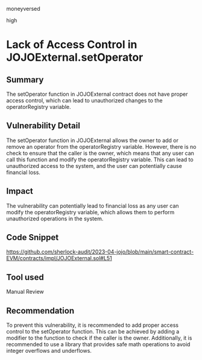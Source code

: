 moneyversed

high

# Lack of Access Control in JOJOExternal.setOperator

## Summary

The setOperator function in JOJOExternal contract does not have proper access control, which can lead to unauthorized changes to the operatorRegistry variable.

## Vulnerability Detail

The setOperator function in JOJOExternal allows the owner to add or remove an operator from the operatorRegistry variable. However, there is no check to ensure that the caller is the owner, which means that any user can call this function and modify the operatorRegistry variable. This can lead to unauthorized access to the system, and the user can potentially cause financial loss.

## Impact

The vulnerability can potentially lead to financial loss as any user can modify the operatorRegistry variable, which allows them to perform unauthorized operations in the system.

## Code Snippet

https://github.com/sherlock-audit/2023-04-jojo/blob/main/smart-contract-EVM/contracts/impl/JOJOExternal.sol#L51

## Tool used

Manual Review

## Recommendation

To prevent this vulnerability, it is recommended to add proper access control to the setOperator function. This can be achieved by adding a modifier to the function to check if the caller is the owner. Additionally, it is recommended to use a library that provides safe math operations to avoid integer overflows and underflows.